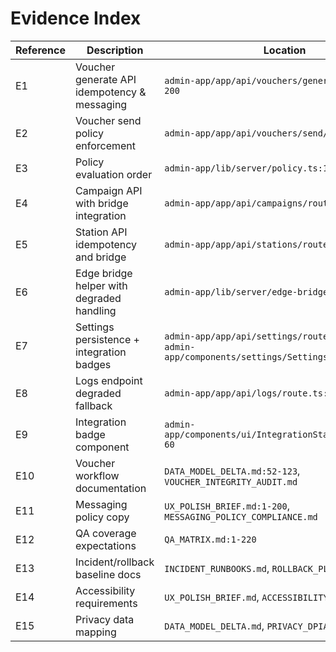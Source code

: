 # Evidence Index

| Reference | Description | Location |
| --- | --- | --- |
| E1 | Voucher generate API idempotency & messaging | `admin-app/app/api/vouchers/generate/route.ts:1-200` |
| E2 | Voucher send policy enforcement | `admin-app/app/api/vouchers/send/route.ts:1-120` |
| E3 | Policy evaluation order | `admin-app/lib/server/policy.ts:12-150` |
| E4 | Campaign API with bridge integration | `admin-app/app/api/campaigns/route.ts:1-170` |
| E5 | Station API idempotency and bridge | `admin-app/app/api/stations/route.ts:1-140` |
| E6 | Edge bridge helper with degraded handling | `admin-app/lib/server/edge-bridges.ts:1-220` |
| E7 | Settings persistence + integration badges | `admin-app/app/api/settings/route.ts:1-160`, `admin-app/components/settings/SettingsForm.tsx:1-160` |
| E8 | Logs endpoint degraded fallback | `admin-app/app/api/logs/route.ts:1-80` |
| E9 | Integration badge component | `admin-app/components/ui/IntegrationStatusBadge.tsx:1-60` |
| E10 | Voucher workflow documentation | `DATA_MODEL_DELTA.md:52-123`, `VOUCHER_INTEGRITY_AUDIT.md` |
| E11 | Messaging policy copy | `UX_POLISH_BRIEF.md:1-200`, `MESSAGING_POLICY_COMPLIANCE.md` |
| E12 | QA coverage expectations | `QA_MATRIX.md:1-220` |
| E13 | Incident/rollback baseline docs | `INCIDENT_RUNBOOKS.md`, `ROLLBACK_PLAYBOOK.md` (root) |
| E14 | Accessibility requirements | `UX_POLISH_BRIEF.md`, `ACCESSIBILITY_UX_AUDIT.md` |
| E15 | Privacy data mapping | `DATA_MODEL_DELTA.md`, `PRIVACY_DPIA_LITE.md` |


